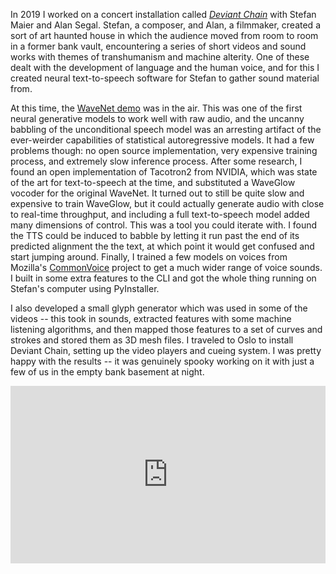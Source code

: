 <!--
.. title: Deviant Chain (2019)
.. slug: deviant-chain
.. date: 2024-03-06
.. tags:
.. category:
.. link:
.. description:
.. type: text
-->
<style>
  .video-wrapper {
   width: 100%;
   display: inline-block;
   position: relative;
  }
  .video-wrapper:after {
      padding-top: 56.25%; /*16:9 ratio*/
      display: block;
      content: '';
  }
  .video {
      position: absolute;
      top: 0; bottom: 0; right: 0; left: 0;
  }
</style>

In 2019 I worked on a concert installation called [*Deviant Chain*](https://stefanmaier.studio/deviant-chain-2019/) with Stefan Maier and Alan Segal. Stefan, a composer, and Alan, a filmmaker, created a sort of art haunted house in which the audience moved from room to room in a former bank vault, encountering a series of short videos and sound works with themes of transhumanism and machine alterity. One of these dealt with the development of language and the human voice, and for this I created neural text-to-speech software for Stefan to gather sound material from. 

At this time, the [WaveNet demo](https://deepmind.google/discover/blog/wavenet-a-generative-model-for-raw-audio/) was in the air. This was one of the first neural generative models to work well with raw audio, and the uncanny babbling of the unconditional speech model was an arresting artifact of the ever-weirder capabilities of statistical autoregressive models. It had a few problems though: no open source implementation, very expensive training process, and extremely slow inference process. After some research, I found an open implementation of Tacotron2 from NVIDIA, which was state of the art for text-to-speech at the time, and substituted a WaveGlow vocoder for the original WaveNet. It turned out to still be quite slow and expensive to train WaveGlow, but it could actually generate audio with close to real-time throughput, and including a full text-to-speech model added many dimensions of control. This was a tool you could iterate with. I found the TTS could be induced to babble by letting it run past the end of its predicted alignment the the text, at which point it would get confused and start jumping around. Finally, I trained a few models on voices from Mozilla's [CommonVoice](https://commonvoice.mozilla.org/en) project to get a much wider range of voice sounds. I built in some extra features to the CLI and got the whole thing running on Stefan's computer using PyInstaller. 

I also developed a small glyph generator which was used in some of the videos -- this took in sounds, extracted features with some machine listening algorithms, and then mapped those features to a set of curves and strokes and stored them as 3D mesh files. 
I traveled to Oslo to install Deviant Chain, setting up the video players and cueing system. I was pretty happy with the results -- it was genuinely spooky working on it with just a few of us in the empty bank basement at night.

<div class="video-wrapper">
  <div class="video">
    <iframe src="https://player.vimeo.com/video/431684120" width="100%" height="100%" frameborder="0" webkitallowfullscreen mozallowfullscreen allowfullscreen></iframe>
  </div>
</div>
